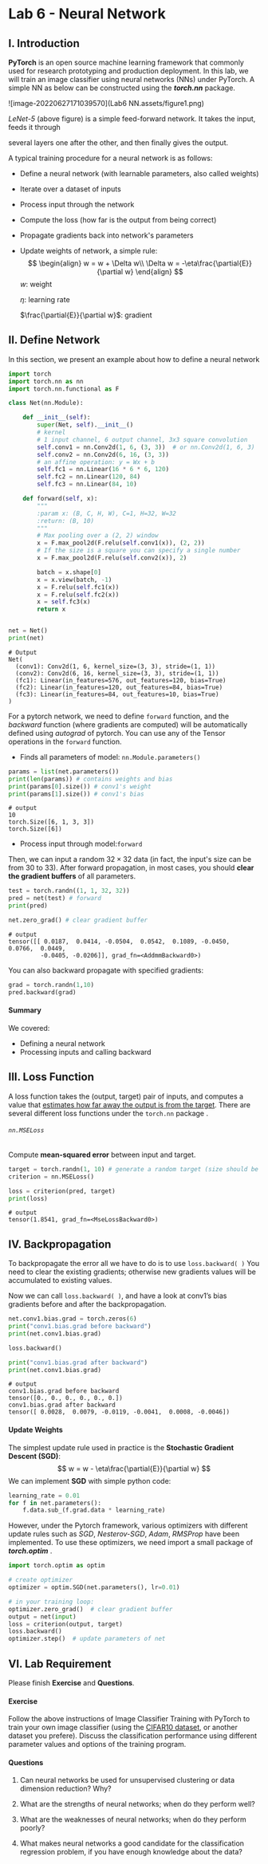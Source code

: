 # Lab 6 - Neural Network

## I. Introduction

**PyTorch** is an open source machine learning framework that commonly used for research prototyping and production deployment. In this lab, we will train an image classifier using neural networks (NNs) under PyTorch. A simple NN as below can be constructed using the ***torch.nn*** package.

![image-20220627171039570](Lab6 NN.assets/figure1.png)

*LeNet-5* (above figure)  is a simple feed-forward network. It takes the input, feeds it through

several layers one after the other, and then finally gives the output. 

A typical training procedure for a neural network is as follows:

- Define a neural network (with learnable parameters, also called weights)

- Iterate over a dataset of inputs

- Process input through the network

- Compute the loss (how far is the output from being correct)

- Propagate gradients back into network's parameters

- Update weights of network, a simple rule: 
  $$
  \begin{align}
  w = w + \Delta w\\
  \Delta w = -\eta\frac{\partial{E}}{\partial w} 
  \end{align}
  $$
  $w$: weight

  $\eta$: learning rate

  $\frac{\partial{E}}{\partial w}$: gradient

## II. Define Network

In this section, we present an example about how to define a neural network

```python
import torch
import torch.nn as nn
import torch.nn.functional as F
```

```python
class Net(nn.Module):

    def __init__(self):
        super(Net, self).__init__()
        # kernel
        # 1 input channel, 6 output channel, 3x3 square convolution
        self.conv1 = nn.Conv2d(1, 6, (3, 3))  # or nn.Conv2d(1, 6, 3)
        self.conv2 = nn.Conv2d(6, 16, (3, 3))
        # an affine operation: y = Wx + b
        self.fc1 = nn.Linear(16 * 6 * 6, 120)
        self.fc2 = nn.Linear(120, 84)
        self.fc3 = nn.Linear(84, 10)

    def forward(self, x):
        """
        :param x: (B, C, H, W), C=1, H=32, W=32
        :return: (B, 10)
        """
        # Max pooling over a (2, 2) window
        x = F.max_pool2d(F.relu(self.conv1(x)), (2, 2))
        # If the size is a square you can specify a single number
        x = F.max_pool2d(F.relu(self.conv2(x)), 2)

        batch = x.shape[0]
        x = x.view(batch, -1)
        x = F.relu(self.fc1(x))
        x = F.relu(self.fc2(x))
        x = self.fc3(x)
        return x


net = Net()
print(net)
```

```text
# Output
Net(
  (conv1): Conv2d(1, 6, kernel_size=(3, 3), stride=(1, 1))
  (conv2): Conv2d(6, 16, kernel_size=(3, 3), stride=(1, 1))
  (fc1): Linear(in_features=576, out_features=120, bias=True)
  (fc2): Linear(in_features=120, out_features=84, bias=True)
  (fc3): Linear(in_features=84, out_features=10, bias=True)
)
```

For a pytorch network, we need to define `forward` function, and the *backward* function (where gradients are computed) will be automatically defined using *autograd* of pytorch. You can use any of the Tensor operations in the `forward` function.

- Finds all parameters of model: `nn.Module.parameters()` 

```python
params = list(net.parameters())
print(len(params)) # contains weights and bias
print(params[0].size()) # conv1's weight
print(params[1].size()) # conv1's bias
```

```text
# output
10
torch.Size([6, 1, 3, 3])
torch.Size([6])
```

- Process input through model:`forward`

Then, we can input a random $32\times32$ data (in fact, the input's size can be from 30 to 33). After forward propagation, in most cases, you should **clear the gradient buffers** of all parameters.

```python
test = torch.randn((1, 1, 32, 32))
pred = net(test) # forward
print(pred)

net.zero_grad() # clear gradient buffer
```

```text
# output
tensor([[ 0.0187,  0.0414, -0.0504,  0.0542,  0.1089, -0.0450,  0.0766,  0.0449,
         -0.0405, -0.0206]], grad_fn=<AddmmBackward0>)
```

You can also backward propagate with specified gradients:

```python
grad = torch.randn(1,10)
pred.backward(grad)
```

#### Summary

We covered:

- Defining a neural network
- Processing inputs and calling backward

## III. Loss Function

A loss function takes the (output, target) pair of inputs, and computes a value that <u>estimates how far away the output is from the target</u>. There are several different loss functions under the `torch.nn` package . 

###### `nn.MSELoss`

Compute **mean-squared error** between input and target.

```python
target = torch.randn(1, 10) # generate a random target (size should be the same as pred's)
criterion = nn.MSELoss()

loss = criterion(pred, target)
print(loss)
```

```text
# output
tensor(1.8541, grad_fn=<MseLossBackward0>)
```

## IV. Backpropagation

To backpropagate the error all we have to do is to use `loss.backward( )` You need to clear the existing gradients; otherwise new gradients values will be accumulated to existing values. 

Now we can call `loss.backward( )`, and have a look at conv1’s bias gradients before and after the backpropagation. 

```python
net.conv1.bias.grad = torch.zeros(6)
print("conv1.bias.grad before backward")
print(net.conv1.bias.grad)

loss.backward()

print("conv1.bias.grad after backward")
print(net.conv1.bias.grad)
```

```text
# output
conv1.bias.grad before backward
tensor([0., 0., 0., 0., 0., 0.])
conv1.bias.grad after backward
tensor([ 0.0028,  0.0079, -0.0119, -0.0041,  0.0008, -0.0046])
```

#### Update Weights

The simplest update rule used in practice is the **Stochastic Gradient Descent (SGD)**:
$$
w = w - \eta\frac{\partial{E}}{\partial w}
$$
We can implement **SGD** with simple python code:

```python
learning_rate = 0.01
for f in net.parameters():
    f.data.sub_(f.grad.data * learning_rate)
```

However, under the Pytorch framework, various optimizers with different update rules such as *SGD*, *Nesterov-SGD*, *Adam*, *RMSProp* have been implemented. To use these optimizers, we need import a small package of ***torch.optim*** .

```python
import torch.optim as optim

# create optimizer
optimizer = optim.SGD(net.parameters(), lr=0.01)

# in your training loop:
optimizer.zero_grad()  # clear gradient buffer
output = net(input)
loss = criterion(output, target)
loss.backward()
optimizer.step()  # update parameters of net
```

## VI. Lab Requirement

Please finish **Exercise** and **Questions**.

#### Exercise

Follow the above instructions of Image Classifier Training with PyTorch to train your own image classifier (using the [CIFAR10 dataset](https://pytorch.org/tutorials/beginner/blitz/cifar10_tutorial.html), or another dataset you prefere). Discuss the classification performance using different parameter values and options of the training program.

#### Questions

1. Can neural networks be used for unsupervised clustering or data dimension reduction? Why?

2. What are the strengths of neural networks; when do they perform well?

3. What are the weaknesses of neural networks; when do they perform poorly?

4. What makes neural networks a good candidate for the classification regression problem, if you have enough knowledge about the data?
